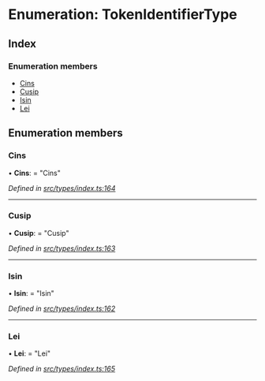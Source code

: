 # Enumeration: TokenIdentifierType

## Index

### Enumeration members

* [Cins](tokenidentifiertype.md#cins)
* [Cusip](tokenidentifiertype.md#cusip)
* [Isin](tokenidentifiertype.md#isin)
* [Lei](tokenidentifiertype.md#lei)

## Enumeration members

###  Cins

• **Cins**: = "Cins"

*Defined in [src/types/index.ts:164](https://github.com/PolymathNetwork/polymesh-sdk/blob/7362b318/src/types/index.ts#L164)*

___

###  Cusip

• **Cusip**: = "Cusip"

*Defined in [src/types/index.ts:163](https://github.com/PolymathNetwork/polymesh-sdk/blob/7362b318/src/types/index.ts#L163)*

___

###  Isin

• **Isin**: = "Isin"

*Defined in [src/types/index.ts:162](https://github.com/PolymathNetwork/polymesh-sdk/blob/7362b318/src/types/index.ts#L162)*

___

###  Lei

• **Lei**: = "Lei"

*Defined in [src/types/index.ts:165](https://github.com/PolymathNetwork/polymesh-sdk/blob/7362b318/src/types/index.ts#L165)*
